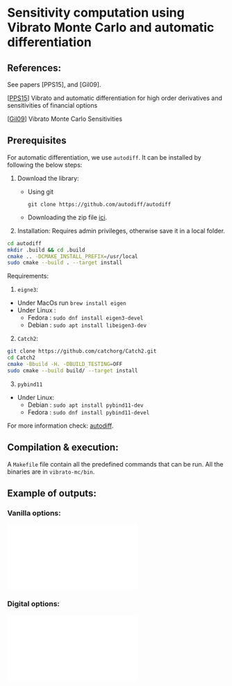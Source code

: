 # Sensitivity computation using Vibrato Monte Carlo and automatic differentiation

## References: 

See papers [PPS15], and [Gil09].

[[PPS15](https://arxiv.org/abs/1606.06143)] Vibrato and automatic differentiation for high order derivatives and
sensitivities of financial options

[[Gil09](https://link.springer.com/chapter/10.1007/978-3-642-04107-5_23)] Vibrato Monte Carlo Sensitivities

## Prerequisites

For automatic differentiation, we use `autodiff`. It can be installed by following the below steps:

1. Download the library:

    - Using git
      ```
      git clone https://github.com/autodiff/autodiff
      ```
    - Downloading the zip file [ici](https://github.com/autodiff/autodiff/archive/master.zip).

2. Installation:
   Requires admin privileges, otherwise save it in a local folder.

```bash
cd autodiff
mkdir .build && cd .build
cmake .. -DCMAKE_INSTALL_PREFIX=/usr/local
sudo cmake --build . --target install
```

Requirements:

1. `eigne3`:

- Under MacOs run `brew install eigen`
- Under Linux :
    - Fedora : `sudo dnf install eigen3-devel`
    - Debian : `sudo apt install libeigen3-dev`

2. `Catch2`:

```bash
git clone https://github.com/catchorg/Catch2.git
cd Catch2
cmake -Bbuild -H. -DBUILD_TESTING=OFF
sudo cmake --build build/ --target install 
```

3. `pybind11`

- Under Linux:
    - Debian : `sudo apt install pybind11-dev`
    - Fedora : `sudo dnf install pybind11-devel`

For more information check: [autodiff](https://autodiff.github.io/).

## Compilation & execution:

A `Makefile` file contain all the predefined commands that can be run. All the binaries are in `vibrato-mc/bin`.


## Example of outputs:

### Vanilla options:

<embed src="src/python/outputs/vibrato_vanilla.pdf" type="application/pdf">


### Digital options:

<embed src="src/python/outputs/vibrato_digital.pdf" type="application/pdf">
